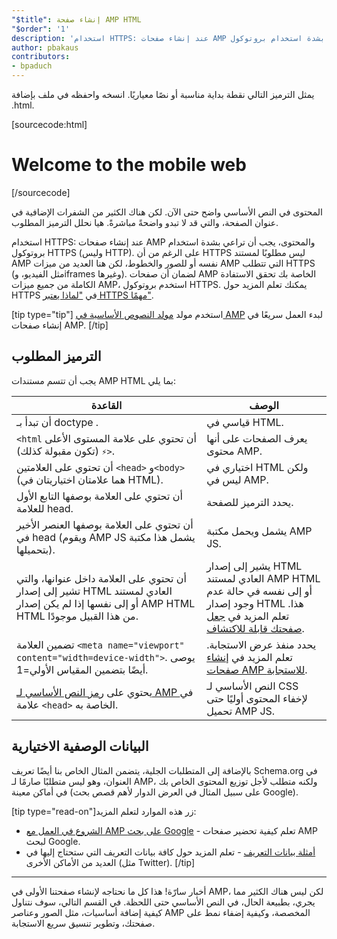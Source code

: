 ```yaml
---
"$title": إنشاء صفحة AMP HTML
"$order": '1'
description: 'استخدام HTTPS: عند إنشاء صفحات AMP والمحتوى، فيجب أن تراعي بشدة استخدام بروتوكول HTTPS (وليسHTTP). بالرغم من أن, HTTPS ليس مطلوبًا لمستند AMP نفسه أو ...'
author: pbakaus
contributors:
- bpaduch
---
```


يمثل الترميز التالي نقطة بداية مناسبة أو نصًا معياريًا. انسخه واحفظه في ملف بإضافة ‎.html.

[sourcecode:html]
<!doctype html>
<html amp lang="en">
  <head>
    <meta charset="utf-8">
    <script async src="https://cdn.ampproject.org/v0.js"></script>
    <title>Hello, AMPs</title>
    <link rel="canonical" href="{{doc.url}}">
    <meta name="viewport" content="width=device-width">
    <script type="application/ld+json">
      {
        "@context": "http://schema.org",
        "@type": "NewsArticle",
        "headline": "Open-source framework for publishing content",
        "datePublished": "2015-10-07T12:02:41Z",
        "image": [
          "logo.jpg"
        ]
      }
    </script>
    <style amp-boilerplate>body{-webkit-animation:-amp-start 8s steps(1,end) 0s 1 normal both;-moz-animation:-amp-start 8s steps(1,end) 0s 1 normal both;-ms-animation:-amp-start 8s steps(1,end) 0s 1 normal both;animation:-amp-start 8s steps(1,end) 0s 1 normal both}@-webkit-keyframes -amp-start{from{visibility:hidden}to{visibility:visible}}@-moz-keyframes -amp-start{from{visibility:hidden}to{visibility:visible}}@-ms-keyframes -amp-start{from{visibility:hidden}to{visibility:visible}}@-o-keyframes -amp-start{from{visibility:hidden}to{visibility:visible}}@keyframes -amp-start{from{visibility:hidden}to{visibility:visible}}</style><noscript><style amp-boilerplate>body{-webkit-animation:none;-moz-animation:none;-ms-animation:none;animation:none}</style></noscript>
  </head>
  <body>
    <h1>Welcome to the mobile web</h1>
  </body>
</html>
[/sourcecode]

المحتوى في النص الأساسي واضح حتى الآن. لكن هناك الكثير من الشفرات الإضافية في عنوان الصفحة، والتي قد لا تبدو واضحةً مباشرةً. هيا نحلل الترميز المطلوب.

استخدام HTTPS: عند إنشاء صفحات AMP والمحتوى، يجب أن تراعي بشدة استخدام بروتوكول HTTPS (وليس HTTP). على الرغم من أن HTTPS ليس مطلوبًا لمستند AMP نفسه أو للصور والخطوط، لكن هنا العديد من ميزات AMP التي تتطلب HTTPS (مثل الفيديو، وiframes وغيرها). لضمان أن صفحات AMP الخاصة بك تحقق الاستفادة الكاملة من جميع ميزات AMP، استخدم بروتوكول HTTPS.  يمكنك تعلم المزيد حول HTTPS في ["لماذا يعتبر HTTPS مهمًا"](https://developers.google.com/web/fundamentals/security/encrypt-in-transit/why-https).

[tip type="tip"] استخدم مولد [مولد النصوص الأساسية في AMP](/boilerplate) لبدء العمل سريعًا في إنشاء صفحات AMP. [/tip]

## الترميز المطلوب

يجب أن تتسم مستندات AMP HTML بما يلي:

القاعدة | الوصف
--- | ---
أن تبدأ بـ doctype <span dir="ltr" class="nowrap"><code><!doctype html></code></span>. | قياسي في HTML.
أن تحتوي على علامة المستوى الأعلى <span dir="ltr" class="nowrap"><code><html ⚡></code></span> (تكون <span dir="ltr" class="nowrap"><code><html amp></code></span> مقبولة كذلك). | يعرف الصفحات على أنها محتوى AMP.
أن تحتوي على العلامتين `<head>` و`<body>` (هما علامتان اختياريتان في HTML). | اختياري في HTML ولكن ليس في AMP.
أن تحتوي على العلامة <span dir="ltr" class="nowrap"><code><meta charset="utf-8"></code></span> بوصفها التابع الأول للعلامة head. | يحدد الترميز للصفحة.
أن تحتوي على العلامة <span dir="ltr" class="nowrap"><code><script async src="https://cdn.ampproject.org/v0.js"></script></code></span> بوصفها العنصر الأخير في head (يشمل هذا مكتبة <span dir="ltr" class="nowrap">AMP JS</span> ويقوم بتحميلها). | يشمل ويحمل مكتبة AMP JS.
أن تحتوي على العلامة <span dir="ltr" class="nowrap"><code><link rel="canonical" href="$SOME_URL"></code></span> داخل عنوانها، والتي تشير إلى إصدار HTML العادي لمستند <span dir="ltr" class="nowrap">AMP HTML</span> أو إلى نفسها إذا لم يكن إصدار HTML من هذا القبيل موجودًا. | يشير إلى إصدار HTML العادي لمستند AMP HTML أو إلى نفسه  في حالة عدم وجود إصدار HTML هذا. تعلم المزيد في [جعل صفحتك قابلة للاكتشاف](../../../../documentation/guides-and-tutorials/optimize-measure/discovery.md).
تضمين العلامة `<meta name="viewport" content="width=device-width">`. يوصى أيضًا بتضمين المقياس الأولي=1. | يحدد منفذ عرض الاستجابة. تعلم المزيد في [إنشاء صفحات AMP للاستجابة](../../../../documentation/guides-and-tutorials/develop/style_and_layout/responsive_design.md).
يحتوي على [رمز النص الأساسي لـ AMP ](../../../../documentation/guides-and-tutorials/learn/spec/amp-boilerplate.md) في علامة `<head>` الخاصة به. | النص الأساسي لـ CSS لإخفاء المحتوى أوليًا حتى تحميل AMP JS.

## البيانات الوصفية الاختيارية

بالإضافة إلى المتطلبات الجلية، يتضمن المثال الخاص بنا أيضًا تعريف Schema.org في العنوان، وهو ليس متطلبًا صارمًا لـ AMP، ولكنه متطلب لأجل توزيع المحتوى الخاص بك في أماكن معينة (على سبيل المثال في العرض الدوار لأهم قصص بحث Google).

[tip type="read-on"]زر هذه الموارد لتعلم المزيد:

- [الشروع في العمل مع AMP على بحث Google](https://developers.google.com/amp/docs) - تعلم كيفية تحضير صفحات AMP لبحث Google.
- [أمثلة بيانات التعريف](https://github.com/ampproject/amphtml/tree/master/examples/metadata-examples) - تعلم المزيد حول كافة بيانات التعريف التي ستحتاج إليها في العديد من الأماكن الأخرى  (مثل Twitter). [/tip]

<hr>

أخبار سارّة! هذا كل ما نحتاجه لإنشاء صفحتنا الأولى في AMP، لكن ليس هناك الكثير مما يجري، بطبيعة الحال، في النص الأساسي حتى اللحظة. في القسم التالي، سوف نتناول كيفية إضافة أساسيات، مثل الصور وعناصر AMP المخصصة، وكيفية إضفاء نمط على صفحتك، وتطوير تنسيق سريع الاستجابة.
